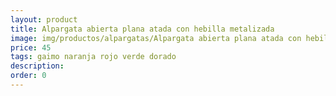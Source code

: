 ```yaml
---
layout: product
title: Alpargata abierta plana atada con hebilla metalizada
image: img/productos/alpargatas/Alpargata abierta plana atada con hebilla metalizada=45=gaimo naranja rojo verde dorado.webp
price: 45
tags: gaimo naranja rojo verde dorado
description: 
order: 0
---
```

